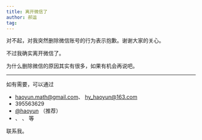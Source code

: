 ```yaml
---
title: 离开微信了
author: 郝运
tag:
---
```


对不起，对我突然删除微信账号的行为表示抱歉。谢谢大家的关心。

不过我确实离开微信了。

为什么删除微信的原因其实有很多，如果有机会再说吧。

<!--more-->

- - - - - - - - - - - - - - - - 

如有需要，可以通过

* <i class="fas fa-at"></i>
  [haoyun.math@gmail.com](mailto:haoyun.math@gmail.com)、
  [hy_haoyun@163.com](mailto:hy_haoyun@163.com)
* <i class="fab fa-qq"></i>
  395563629
* <i class="fab fa-telegram-plane"></i>
  [\@haoyun](https://t.me/haoyun/) （推荐）
* <i class="fab fa-vk"></i>、
  <i class="fab fa-twitter"></i>、
  <i class="fab fa-weibo"></i> 等

联系我。